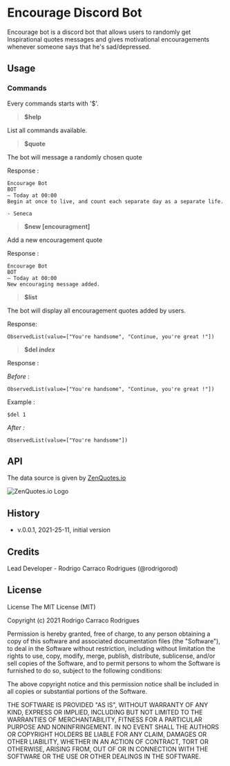 # Encourage Discord Bot

Encourage bot is a discord bot that allows users to randomly get Inspirational quotes messages and gives motivational encouragements whenever someone says that he's sad/depressed.

## Usage

### Commands

Every commands starts with '$'.

> **\$help**

List all commands available.

> **\$quote**

The bot will message a randomly chosen quote

Response :

```
Encourage Bot
BOT
— Today at 00:00
Begin at once to live, and count each separate day as a separate life.

- Seneca
```

> **\$new [encouragment]**

Add a new encouragement quote

Response :

```
Encourage Bot
BOT
— Today at 00:00
New encouraging message added.
```

> **\$list**

The bot will display all encouragement quotes added by users.

Response:

```
ObservedList(value=["You're handsome", "Continue, you're great !"])
```

> **\$del _index_**

Response :

*Before* :

```
ObservedList(value=["You're handsome", "Continue, you're great !"])
```

Example :

```
$del 1
```

*After :*

```
ObservedList(value=["You're handsome"])
```

## API

The data source is given by [ZenQuotes.io](https://zenquotes.io/)

![ZenQuotes.io Logo](https://zenquotes.io/img/zen-quotes-icon-180.png)

## History

- v.0.0.1, 2021-25-11, initial version

## Credits

Lead Developer - Rodrigo Carraco Rodrigues (@rodrigorod)

## License

License
The MIT License (MIT)

Copyright (c) 2021 Rodrigo Carraco Rodrigues

Permission is hereby granted, free of charge, to any person obtaining a copy of this software and associated documentation files (the "Software"), to deal in the Software without restriction, including without limitation the rights to use, copy, modify, merge, publish, distribute, sublicense, and/or sell copies of the Software, and to permit persons to whom the Software is furnished to do so, subject to the following conditions:

The above copyright notice and this permission notice shall be included in all copies or substantial portions of the Software.

THE SOFTWARE IS PROVIDED "AS IS", WITHOUT WARRANTY OF ANY KIND, EXPRESS OR IMPLIED, INCLUDING BUT NOT LIMITED TO THE WARRANTIES OF MERCHANTABILITY, FITNESS FOR A PARTICULAR PURPOSE AND NONINFRINGEMENT. IN NO EVENT SHALL THE AUTHORS OR COPYRIGHT HOLDERS BE LIABLE FOR ANY CLAIM, DAMAGES OR OTHER LIABILITY, WHETHER IN AN ACTION OF CONTRACT, TORT OR OTHERWISE, ARISING FROM, OUT OF OR IN CONNECTION WITH THE SOFTWARE OR THE USE OR OTHER DEALINGS IN THE SOFTWARE.
